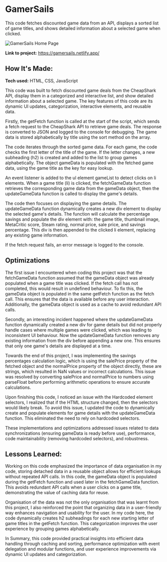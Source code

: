 # GamerSails

This code fetches discounted game data from an API, displays a sorted list of game titles, and shows detailed information about a selected game when clicked.

![GamerSails Home Page](http://placecorgi.com/1200/650)

**Link to project:** https://gamersails.netlify.app/

## How It's Made:

**Tech used:** HTML, CSS, JavaScript

This code was built to fetch discounted game deals from the CheapShark API, display them in a categorized and interactive list, and show detailed information about a selected game. The key features of this code are its dynamic UI updates, categorization, interactive elements, and reusable data.

Firstly, the getFetch function is called at the start of the script, which sends a fetch request to the CheapShark API to retrieve game deals. The response is converted to JSON and logged to the console for debugging. The game data is stored alphabetically by title using the sort method on the array.

The code iterates through the sorted game data. For each game, the code checks the first letter of the title of the game. If the letter changes, a new subheading (h2) is created and added to the list to group games alphabetically. The object gameData is populated with the fetched game data, using the game title as the key for easy lookup.

An event listener is added to the ul element gameList to detect clicks on li elements. When a game title (li) is clicked, the fetchGameData function retrieves the corresponding game data from the gameData object, then the updateGameData function is called to display the game's details.

The code then focuses on displaying the game details. The updateGameData function dynamically creates a new div element to display the selected game's details. The function will calculate the percentage savings and populate the div element with: the game title, thumbnail image, MetaCritic score, Steam rating, normal price, sale price, and savings percentage. This div is then appended to the clicked li element, replacing any existing game information.

If the fetch request fails, an error message is logged to the console.

## Optimizations

The first issue I encountered when coding this project was that the fetchGameData function assumed that the gameData object was already populated when a game title was clicked. If the fetch call has not completed, this would result in undefined behaviour. To fix this, the gameData object is populated in the same getFetch function as the fetch call. This ensures that the data is available before any user interaction. Additionally, the gameData object is used as a cache to avoid redundant API calls.

Secondly, an interesting incident happened where the updateGameData function dynamically created a new div for game details but did not properly handle cases where multiple games were clicked, which was leading to inconsistent UI behaviour. Now the updateGameData function removes any existing information from the div before appending a new one. This ensures that only one game's details are displayed at a time.

Towards the end of this project, I was implementing the savings percentages calculation logic, which is using the salePrice property of the fetched object and the normalPrice property of the object directly, these are strings, which resulted in NaN values or incorrect calculations. This issue was resolved by converting salePrice and normalPrice to numbers using parseFloat before performing arithmetic operations to ensure accurate calculations.

Upon finishing this code, I noticed an issue with the Hardcoded element selectors, I realized that if the HTML structure changed, then the selectors would likely break. To avoid this issue, I updated the code to dynamically create and populate elements for game details with the updateGameData function. This eliminated the need to rely on hardcoded selectors.

These implementations and optimizations addressed issues related to data synchronizations (ensuring gameData is ready before use), performance, code maintainability (removing hardcoded selectors), and robustness.

## Lessons Learned:

Working on this code emphasized the importance of data organisation in my code, storing detached data in a reusable object allows for efficient lookups without repeated API calls. In this code, the gameData object is populated during the getFetch function and used later in the fetchGameData function. This avoids redundant API calls when a user clicks on a game title, demonstrating the value of caching data for reuse.

Organisation of the data was not the only organisation that was learnt from this project, I also reinforced the point that organizing data in a user-friendly way enhances navigation and usability for the user. In my code here, the code dynamically creates h2 subheadings for each new starting letter of game titles in the getFetch function. This categorization improves the user experience by grouping games alphabetically.

In Summary, this code provided practical insights into efficient data handling through caching and sorting, performance optimization with event delegation and modular functions, and user experience improvements via dynamic UI updates and categorization.

